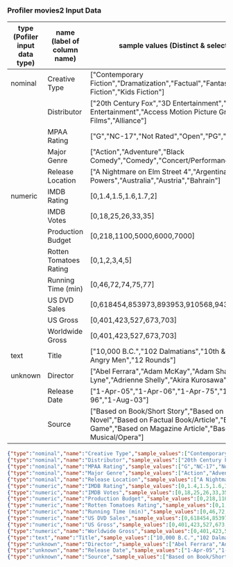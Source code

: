 
### Profiler movies2 Input Data

| type (Pofiler input data type) | name (label of column name)   | sample values (Distinct & selected values)  |
|---------|---------|----------------|
| nominal | Creative Type | ["Contemporary Fiction","Dramatization","Factual","Fantasy","Historical Fiction","Kids Fiction"] |
|         | Distributor | ["20th Century Fox","3D Entertainment","8X Entertainment","Access Motion Picture Group","AdLab Films","Alliance"] |
|         | MPAA Rating | ["G","NC-17","Not Rated","Open","PG","PG-13"] |
|         | Major Genre | ["Action","Adventure","Black Comedy","Comedy","Concert/Performance","Documentary"] |
|         | Release Location | ["A Nightmare on Elm Street 4","Argentina","Austin Powers","Australia","Austria","Bahrain"] |
| numeric | IMDB Rating | [0,1.4,1.5,1.6,1.7,2] |
|         | IMDB Votes | [0,18,25,26,33,35] |
|         | Production Budget | [0,218,1100,5000,6000,7000] |
|         | Rotten Tomatoes Rating | [0,1,2,3,4,5] |
|         | Running Time (min) | [0,46,72,74,75,77] |
|         | US DVD Sales | [0,618454,853973,893953,910568,943385] |
|         | US Gross | [0,401,423,527,673,703] |
|         | Worldwide Gross | [0,401,423,527,673,703] |
| text    | Title | ["10,000 B.C.","102 Dalmatians","10th & Wolf","11:14","12 Angry Men","12 Rounds"] |
| unknown | Director | ["Abel Ferrara","Adam McKay","Adam Shankman","Adrian Lyne","Adrienne Shelly","Akira Kurosawa"] |
|         | Release Date | ["1-Apr-05","1-Apr-06","1-Apr-75","1-Apr-88","1-Apr-96","1-Aug-03"] |
|         | Source | ["Based on Book/Short Story","Based on Comic/Graphic Novel","Based on Factual Book/Article","Based on Game","Based on Magazine Article","Based on Musical/Opera"] |

```json
{"type":"nominal","name":"Creative Type","sample_values":["Contemporary Fiction","Dramatization","Factual","Fantasy","Historical Fiction","Kids Fiction"]}
{"type":"nominal","name":"Distributor","sample_values":["20th Century Fox","3D Entertainment","8X Entertainment","Access Motion Picture Group","AdLab Films","Alliance"]}
{"type":"nominal","name":"MPAA Rating","sample_values":["G","NC-17","Not Rated","Open","PG","PG-13"]}
{"type":"nominal","name":"Major Genre","sample_values":["Action","Adventure","Black Comedy","Comedy","Concert/Performance","Documentary"]}
{"type":"nominal","name":"Release Location","sample_values":["A Nightmare on Elm Street 4","Argentina","Austin Powers","Australia","Austria","Bahrain"]}
{"type":"numeric","name":"IMDB Rating","sample_values":[0,1.4,1.5,1.6,1.7,2]}
{"type":"numeric","name":"IMDB Votes","sample_values":[0,18,25,26,33,35]}
{"type":"numeric","name":"Production Budget","sample_values":[0,218,1100,5000,6000,7000]}
{"type":"numeric","name":"Rotten Tomatoes Rating","sample_values":[0,1,2,3,4,5]}
{"type":"numeric","name":"Running Time (min)","sample_values":[0,46,72,74,75,77]}
{"type":"numeric","name":"US DVD Sales","sample_values":[0,618454,853973,893953,910568,943385]}
{"type":"numeric","name":"US Gross","sample_values":[0,401,423,527,673,703]}
{"type":"numeric","name":"Worldwide Gross","sample_values":[0,401,423,527,673,703]}
{"type":"text","name":"Title","sample_values":["10,000 B.C.","102 Dalmatians","10th & Wolf","11:14","12 Angry Men","12 Rounds"]}
{"type":"unknown","name":"Director","sample_values":["Abel Ferrara","Adam McKay","Adam Shankman","Adrian Lyne","Adrienne Shelly","Akira Kurosawa"]}
{"type":"unknown","name":"Release Date","sample_values":["1-Apr-05","1-Apr-06","1-Apr-75","1-Apr-88","1-Apr-96","1-Aug-03"]}
{"type":"unknown","name":"Source","sample_values":["Based on Book/Short Story","Based on Comic/Graphic Novel","Based on Factual Book/Article","Based on Game","Based on Magazine Article","Based on Musical/Opera"]}
```

